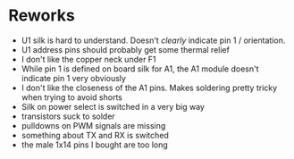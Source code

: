 # Reworks

* U1 silk is hard to understand. Doesn't _clearly_ indicate pin 1 / orientation.
* U1 address pins should probably get some thermal relief
* I don't like the copper neck under F1
* While pin 1 is defined on board silk for A1, the A1 module doesn't indicate pin 1 very obviously
* I don't like the closeness of the A1 pins. Makes soldering pretty tricky when trying to avoid shorts
* Silk on power select is switched in a very big way
* transistors suck to solder
* pulldowns on PWM signals are missing
* something about TX and RX is switched 
* the male 1x14 pins I bought are too long
